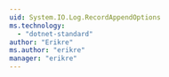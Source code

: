 ```yaml
---
uid: System.IO.Log.RecordAppendOptions
ms.technology: 
  - "dotnet-standard"
author: "Erikre"
ms.author: "erikre"
manager: "erikre"
---
```


